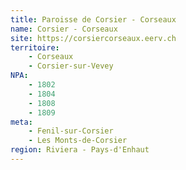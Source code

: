 ```yaml
---
title: Paroisse de Corsier - Corseaux
name: Corsier - Corseaux
site: https://corsiercorseaux.eerv.ch
territoire:
    - Corseaux
    - Corsier-sur-Vevey
NPA:
    - 1802
    - 1804
    - 1808
    - 1809
meta:
    - Fenil-sur-Corsier
    - Les Monts-de-Corsier
region: Riviera - Pays-d'Enhaut
---
```

